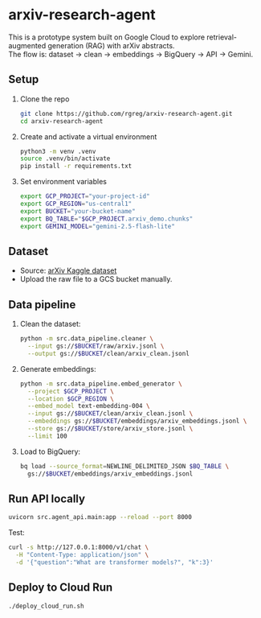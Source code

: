 # arxiv-research-agent

This is a prototype system built on Google Cloud to explore retrieval-augmented generation (RAG) with arXiv abstracts.  
The flow is: dataset → clean → embeddings → BigQuery → API → Gemini.

## Setup

1. Clone the repo
   ```bash
   git clone https://github.com/rgreg/arxiv-research-agent.git
   cd arxiv-research-agent
   ```

2. Create and activate a virtual environment
   ```bash
   python3 -m venv .venv
   source .venv/bin/activate
   pip install -r requirements.txt
   ```

3. Set environment variables
   ```bash
   export GCP_PROJECT="your-project-id"
   export GCP_REGION="us-central1"
   export BUCKET="your-bucket-name"
   export BQ_TABLE="$GCP_PROJECT.arxiv_demo.chunks"
   export GEMINI_MODEL="gemini-2.5-flash-lite"
   ```

## Dataset

- Source: [arXiv Kaggle dataset](https://www.kaggle.com/datasets/Cornell-University/arxiv)
- Upload the raw file to a GCS bucket manually.

## Data pipeline

1. Clean the dataset:
   ```bash
   python -m src.data_pipeline.cleaner \
     --input gs://$BUCKET/raw/arxiv.jsonl \
     --output gs://$BUCKET/clean/arxiv_clean.jsonl
   ```

2. Generate embeddings:
   ```bash
   python -m src.data_pipeline.embed_generator \
     --project $GCP_PROJECT \
     --location $GCP_REGION \
     --embed_model text-embedding-004 \
     --input gs://$BUCKET/clean/arxiv_clean.jsonl \
     --embeddings gs://$BUCKET/embeddings/arxiv_embeddings.jsonl \
     --store gs://$BUCKET/store/arxiv_store.jsonl \
     --limit 100
   ```

3. Load to BigQuery:
   ```bash
   bq load --source_format=NEWLINE_DELIMITED_JSON $BQ_TABLE \
     gs://$BUCKET/embeddings/arxiv_embeddings.jsonl
   ```

## Run API locally

```bash
uvicorn src.agent_api.main:app --reload --port 8000
```

Test:
```bash
curl -s http://127.0.0.1:8000/v1/chat \
  -H "Content-Type: application/json" \
  -d '{"question":"What are transformer models?", "k":3}'
```

## Deploy to Cloud Run

```bash
./deploy_cloud_run.sh
```
